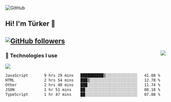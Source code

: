 ![GitHub](https://github.com/turkwr/turkwr/assets/63150613/e5462c44-ccab-48a0-8a33-9f1ea91ff35d)
<!-- ## Hi! I'm Türker 🖐️ -->
##  Hi! I'm Türker 👋
## [![GitHub followers](https://img.shields.io/github/followers/turkwr?color=333&label=Follow&logo=github&logoColor=fff&style=flat-square)](https://github.com/turkwr?tab=followers)
<a href="https://discord.com/users/162740870607536128">
 <img src="https://lanyard.cnrad.dev/api/162740870607536128?hideTimestamp=true&idleMessage=Just%20chillin'%20at%20the%20moment&bg=161a23&animated=true" align="right" />
</a>

### 🧠 Technologies I use
![](https://skillicons.dev/icons?i=js,ts,py,php,html,css,tailwind,bootstrap,nodejs,express,react,nextjs&theme=dark&perline=4)

<!--START_SECTION:waka-->

```txt
JavaScript       9 hrs 29 mins   ██████████▒░░░░░░░░░░░░░░   41.80 %
HTML             2 hrs 54 mins   ███▒░░░░░░░░░░░░░░░░░░░░░   12.78 %
Other            2 hrs 40 mins   ███░░░░░░░░░░░░░░░░░░░░░░   11.74 %
JSON             1 hr 51 mins    ██░░░░░░░░░░░░░░░░░░░░░░░   08.18 %
TypeScript       1 hr 47 mins    ██░░░░░░░░░░░░░░░░░░░░░░░   07.88 %
```

<!--END_SECTION:waka-->
